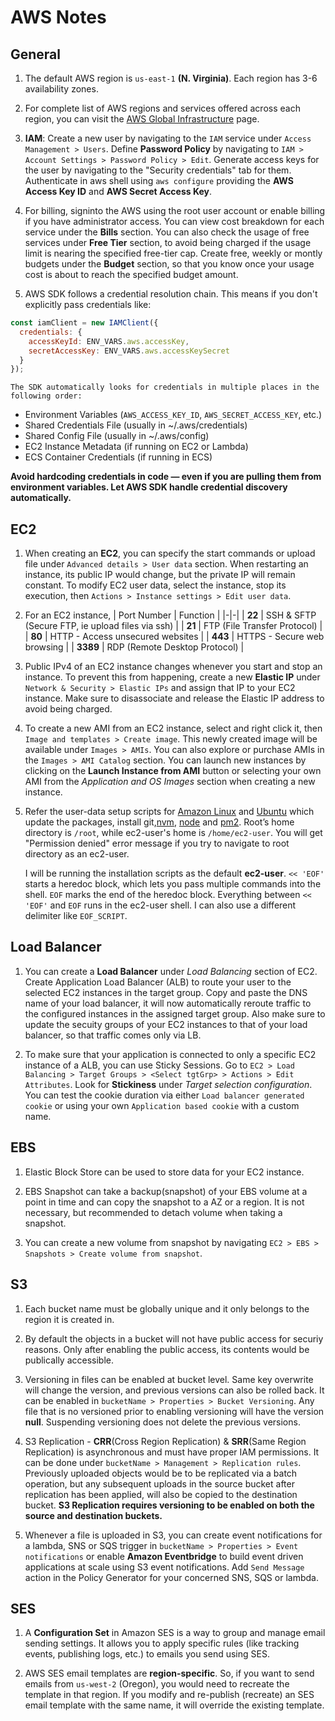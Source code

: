 # AWS Notes

## General

1.  The default AWS region is `us-east-1` **(N. Virginia)**. Each region has 3-6 availability zones.

2.  For complete list of AWS regions and services offered across each region, you can visit the [AWS Global Infrastructure](https://aws.amazon.com/about-aws/global-infrastructure/) page.

3.  **IAM**: Create a new user by navigating to the `IAM` service under `Access Management > Users`. Define **Password Policy** by navigating to `IAM > Account Settings > Password Policy > Edit`. Generate access keys for the user by navigating to the "Security credentials" tab for them. Authenticate in aws shell using `aws configure` providing the **AWS Access Key ID** and **AWS Secret Access Key**.

4.  For billing, signinto the AWS using the root user account or enable billing if you have administrator access. You can view cost breakdown for each service under the **Bills** section. You can also check the usage of free services under **Free Tier** section, to avoid being charged if the usage limit is nearing the specified free-tier cap. Create free, weekly or montly budgets under the **Budget** section, so that you know once your usage cost is about to reach the specified budget amount.

5.  AWS SDK follows a credential resolution chain. This means if you don't explicitly pass credentials like:

```js
const iamClient = new IAMClient({
  credentials: {
    accessKeyId: ENV_VARS.aws.accessKey,
    secretAccessKey: ENV_VARS.aws.accessKeySecret
  }
});

```
    The SDK automatically looks for credentials in multiple places in the following order:

  - Environment Variables (`AWS_ACCESS_KEY_ID`, `AWS_SECRET_ACCESS_KEY`, etc.)
  - Shared Credentials File (usually in ~/.aws/credentials)
  - Shared Config File (usually in ~/.aws/config)
  - EC2 Instance Metadata (if running on EC2 or Lambda)
  - ECS Container Credentials (if running in ECS)

  **Avoid hardcoding credentials in code — even if you are pulling them from environment variables. Let AWS SDK handle credential discovery automatically.**

## EC2

1.  When creating an **EC2**, you can specify the start commands or upload file under `Advanced details > User data` section. When restarting an instance, its public IP would change, but the private IP will remain constant. To modify EC2 user data, select the instance, stop its execution, then `Actions > Instance settings > Edit user data`.

2.  For an EC2 instance,
    | Port Number | Function |
    |-|-|
    | **22** | SSH & SFTP (Secure FTP, ie upload files via ssh) |
    | **21** | FTP (File Transfer Protocol) |
    |  **80** | HTTP - Access unsecured websites |
    |  **443** | HTTPS - Secure web browsing |
    | **3389** | RDP (Remote Desktop Protocol) |

3.  Public IPv4 of an EC2 instance changes whenever you start and stop an instance. To prevent this from happening, create a new **Elastic IP** under `Network & Security > Elastic IPs` and assign that IP to your EC2 instance. Make sure to disassociate and release the Elastic IP address to avoid being charged.

4.  To create a new AMI from an EC2 instance, select and right click it, then `Image and templates > Create image`. This newly created image will be available under `Images > AMIs`. You can also explore or purchase AMIs in the `Images > AMI Catalog` section. You can launch new instances by clicking on the **Launch Instance from AMI** button or selecting your own AMI from the _Application and OS Images_ section when creating a new instance.

5.  Refer the user-data setup scripts for [Amazon Linux](./ec2_node_amazon-linux.sh) and [Ubuntu](./ec2_node_ubuntu.sh) which update the packages, install git,[nvm](https://github.com/nvm-sh/nvm), [node](https://nodejs.org/en) and [pm2](https://pm2.keymetrics.io/docs/usage/quick-start/). Root’s home directory is `/root`, while ec2-user's home is `/home/ec2-user`. You will get "Permission denied" error message if you try to navigate to root directory as an ec2-user.

    I will be running the installation scripts as the default **ec2-user**. `<< 'EOF'`	starts a heredoc block, which lets you pass multiple commands into the shell. `EOF` marks the end of the heredoc block. Everything between `<< 'EOF'` and `EOF` runs in the ec2-user shell. I can also use a different delimiter like `EOF_SCRIPT`.


## Load Balancer

1.  You can create a **Load Balancer** under _Load Balancing_ section of EC2. Create Application Load Balancer (ALB) to route your user to the selected EC2 instances in the target group. Copy and paste the DNS name of your load balancer, it will now automatically reroute traffic to the configured instances in the assigned target group.
    Also make sure to update the secuity groups of your EC2 instances to that of your load balancer, so that traffic comes only via LB.

2.  To make sure that your application is connected to only a specific EC2 instance of a ALB, you can use Sticky Sessions. Go to `EC2 > Load Balancing > Target Groups > <Select tgtGrp> > Actions > Edit Attributes`. Look for **Stickiness** under _Target selection configuration_. You can test the cookie duration via either `Load balancer generated cookie` or using your own `Application based cookie` with a custom name.


## EBS

1.  Elastic Block Store can be used to store data for your EC2 instance.

2.  EBS Snapshot can take a backup(snapshot) of your EBS volume at a point in time and can copy the snapshot to a AZ or a region. It is not necessary, but recommended to detach volume when taking a snapshot.

3. You can create a new volume from snapshot by navigating `EC2 > EBS > Snapshots > Create volume from snapshot`.

## S3

1. Each bucket name must be globally unique and it only belongs to the region it is created in.

2. By default the objects in a bucket will not have public access for securiy reasons. Only after enabling the public access, its contents would be publically accessible.

3. Versioning in files can be enabled at bucket level. Same key overwrite will change the version, and previous versions can also be rolled back. It can be enabled in `bucketName > Properties > Bucket Versioning`.
    Any file that is no versioned prior to enabling versioning will have the version **null**. Suspending versioning does not delete the previous versions.

4. S3 Replication - **CRR**(Cross Region Replication) & **SRR**(Same Region Replication) is asynchronous and must have proper IAM permissions. It can be done under `bucketName > Management > Replication rules`. Previously uploaded objects would be to be replicated via a batch operation, but any subsequent uploads in the source bucket after replication has been applied, will also be copied to the destination bucket.
    **S3 Replication requires versioning to be enabled on both the source and destination buckets.**

5. Whenever a file is uploaded in S3, you can create event notifications for a lambda, SNS or SQS trigger in `bucketName > Properties > Event notifications` or enable **Amazon Eventbridge** to build event driven applications at scale using S3 event notifications. Add `Send Message` action in the Policy Generator for your concerned SNS, SQS or lambda. 


## SES

1. A **Configuration Set** in Amazon SES is a way to group and manage email sending settings. It allows you to apply specific rules (like tracking events, publishing logs, etc.) to emails you send using SES.

2. AWS SES email templates are **region-specific**. So, if you want to send emails from `us-west-2` (Oregon), you would need to recreate the template in that region. If you modify and re-publish (recreate) an SES email template with the same name, it will override the existing template.
